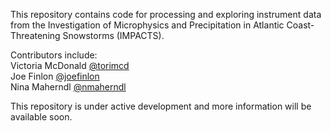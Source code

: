 
This repository contains code for processing and exploring instrument data from the Investigation of Microphysics and Precipitation in Atlantic Coast-Threatening Snowstorms (IMPACTS).

Contributors include:  
Victoria McDonald [@torimcd](https://github.com/torimcd)  
Joe Finlon [@joefinlon](https://github.com/joefinlon)  
Nina Maherndl [@nmaherndl](https://github.com/nmaherndl)

This repository is under active development and more information will be available soon. 